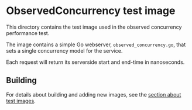 # ObservedConcurrency test image

This directory contains the test image used in the observed concurrency performance test.

The image contains a simple Go webserver, `observed_concurrency.go`, that sets a single concurrency model for the service.

Each request will return its serverside start and end-time in nanoseconds.

## Building

For details about building and adding new images, see the [section about test
images](/test/README.md#test-images).